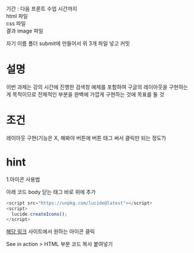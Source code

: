 기간 : 다음 프론트 수업 시간까지
<br/>
html 파일
<br/>
css 파일
<br/>
결과 image 파일
<br/>

자기 이름 폴더 submit에 만들어서 위 3개 파일 넣고 커밋

# 설명

이번 과제는 강의 시간에 진행한 검색창 예제를 포함하여 구글의 레이아웃을 구현하는 게 목적이므로
전체적인 부분을 완벽에 가깝게 구현하는 것에 목표를 둘 것

# 조건

레이아웃 구현(기능은 X, 해봐야 버튼에 버튼 태그 써서 클릭만 되는 정도?)

# hint

1.아이콘 사용법

아래 코드 body 닫는 태그 바로 위에 추가

```js
<script src="https://unpkg.com/lucide@latest"></script>
<script>
  lucide.createIcons();
</script>
```

[해당 링크](https://lucide.dev/icons/) 사이트에서 원하는 아이콘 클릭

See in action > HTML 부분 코드 복사 붙여넣기
